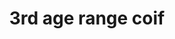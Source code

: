 ---
layout: item
title: 3rd age range coif
item-id: 10334
datatable: true
id: 10334
name: "3rd age range coif"
members: true
lowalch: 20160
highalch: 30240
examine: "Fabulously ancient range protection crafted from white dragonhide."
monsters:
  - id: 8633
    name: "The Mimic"
    members: true
    combat_level: 186
    wiki_url: "https://oldschool.runescape.wiki/w/The_Mimic"
    drops:
      - quantity: "1"
        rarity: 0.00019069412662090009
        drop_requirements: null
---